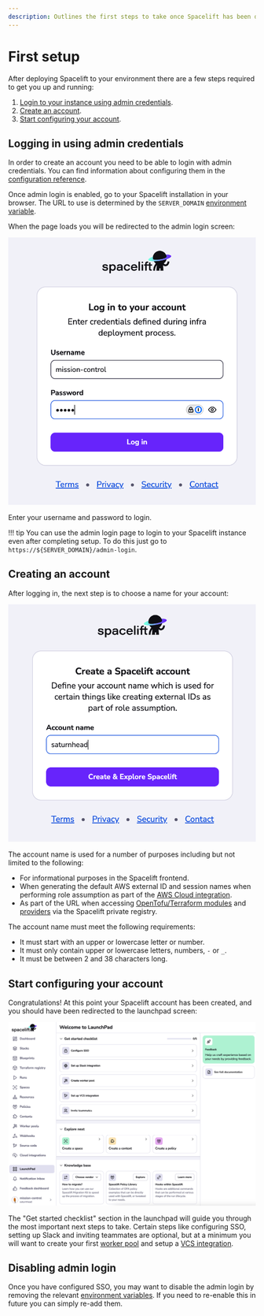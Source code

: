 ```yaml
---
description: Outlines the first steps to take once Spacelift has been deployed and is running.
---
```


# First setup

After deploying Spacelift to your environment there are a few steps required to get you up and running:

1. [Login to your instance using admin credentials](#logging-in-using-admin-credentials).
2. [Create an account](#creating-an-account).
3. [Start configuring your account](#start-configuring-your-account).

## Logging in using admin credentials

In order to create an account you need to be able to login with admin credentials. You can find information about configuring them in the [configuration reference](../reference/general-configuration.md#admin-login).

Once admin login is enabled, go to your Spacelift installation in your browser. The URL to use is determined by the `SERVER_DOMAIN` [environment variable](../reference/general-configuration.md#basic-settings).

When the page loads you will be redirected to the admin login screen:

![Admin login](../../../assets/screenshots/installing-spacelift/reference-architecture/first-setup/admin-login.png)

Enter your username and password to login.

!!! tip
    You can use the admin login page to login to your Spacelift instance even after completing setup. To do this just go to `https://${SERVER_DOMAIN}/admin-login`.

## Creating an account

After logging in, the next step is to choose a name for your account:

![Create account](../../../assets/screenshots/installing-spacelift/reference-architecture/first-setup/create-account.png)

The account name is used for a number of purposes including but not limited to the following:

- For informational purposes in the Spacelift frontend.
- When generating the default AWS external ID and session names when performing role assumption as part of the [AWS Cloud integration](../../../integrations/cloud-providers/aws.md).
- As part of the URL when accessing [OpenTofu/Terraform modules](../../../vendors/terraform/module-registry.md) and [providers](../../../vendors/terraform/provider-registry.md) via the Spacelift private registry.

The account name must meet the following requirements:

- It must start with an upper or lowercase letter or number.
- It must only contain upper or lowercase letters, numbers, `-` or `_`.
- It must be between 2 and 38 characters long.

## Start configuring your account

Congratulations! At this point your Spacelift account has been created, and you should have been redirected to the launchpad screen:

![Launchpad](../../../assets/screenshots/installing-spacelift/reference-architecture/first-setup/launchpad.png)

The "Get started checklist" section in the launchpad will guide you through the most important next steps to take. Certain steps like configuring SSO, setting up Slack and inviting teammates are optional, but at a minimum you will want to create your first [worker pool](../../../concepts/worker-pools/README.md) and setup a [VCS integration](../../../integrations/source-control/README.md).

## Disabling admin login

Once you have configured SSO, you may want to disable the admin login by removing the relevant [environment variables](../reference/general-configuration.md#admin-login). If you need to re-enable this in future you can simply re-add them.
